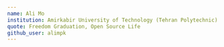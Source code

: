 ```yaml
---
name: Ali Mo
institution: Amirkabir University of Technology (Tehran Polytechnic)
quote: Freedom Graduation, Open Source Life
github_user: alimpk
---
```

